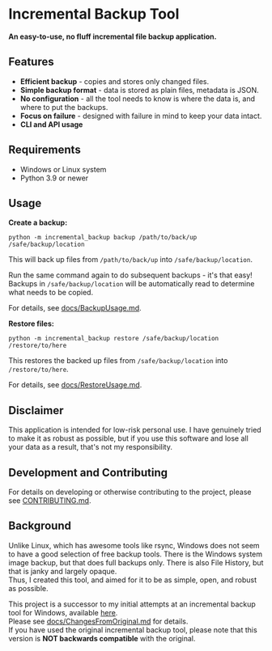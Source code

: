 # Incremental Backup Tool

**An easy-to-use, no fluff incremental file backup application.**

## Features

- **Efficient backup** - copies and stores only changed files.
- **Simple backup format** - data is stored as plain files, metadata is JSON.
- **No configuration** - all the tool needs to know is where the data is, and where to put the backups.
- **Focus on failure** - designed with failure in mind to keep your data intact.
- **CLI and API usage**

## Requirements

- Windows or Linux system
- Python 3.9 or newer

## Usage

**Create a backup:**

```
python -m incremental_backup backup /path/to/back/up /safe/backup/location
```

This will back up files from `/path/to/back/up` into `/safe/backup/location`.

Run the same command again to do subsequent backups - it's that easy! Backups in `/safe/backup/location` will be automatically read to determine what needs to be copied.

For details, see [docs/BackupUsage.md](./docs/BackupUsage.md).

**Restore files:**

```
python -m incremental_backup restore /safe/backup/location /restore/to/here
```

This restores the backed up files from `/safe/backup/location` into `/restore/to/here`.

For details, see [docs/RestoreUsage.md](./docs/RestoreUsage.md).

## Disclaimer

This application is intended for low-risk personal use.
I have genuinely tried to make it as robust as possible, but if you use this software and lose all your data as a result, that's not my responsibility.

## Development and Contributing

For details on developing or otherwise contributing to the project, please see [CONTRIBUTING.md](./CONTRIBUTING.md).

## Background

Unlike Linux, which has awesome tools like rsync, Windows does not seem to have a good selection of free backup tools.
There is the Windows system image backup, but that does full backups only. There is also File History, but that is janky and largely opaque.  
Thus, I created this tool, and aimed for it to be as simple, open, and robust as possible.

This project is a successor to my initial attempts at an incremental backup tool for Windows, available [here](https://github.com/MC-DeltaT/IncrementalBackup).  
Please see [docs/ChangesFromOriginal.md](./docs/ChangesFromOriginal.md) for details.  
If you have used the original incremental backup tool, please note that this version is **NOT backwards compatible** with the original.
